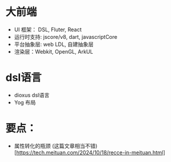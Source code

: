 # 大前端
- UI 框架： DSL, Fluter, React
- 运行时支持: jscore/v8, dart, javascriptCore
- 平台抽象层: web LDL, 自建抽象层
- 渲染层：Webkit, OpenGL, ArkUL

# dsl语言

- dioxus dsl语言
- Yog 布局

# 要点：
- 属性转化的瓶颈
(这篇文章相当不错)[https://tech.meituan.com/2024/10/18/recce-in-meituan.html]